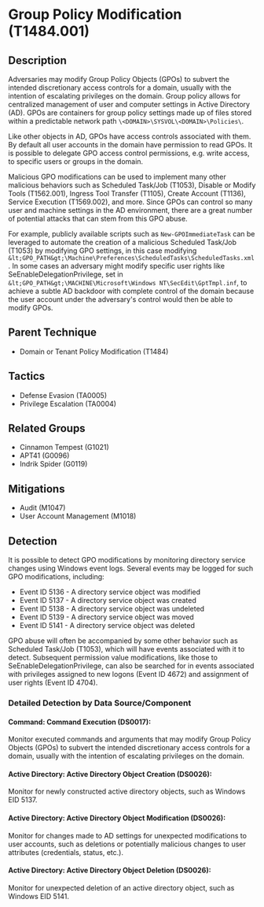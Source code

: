 # Group Policy Modification (T1484.001)

## Description
Adversaries may modify Group Policy Objects (GPOs) to subvert the intended discretionary access controls for a domain, usually with the intention of escalating privileges on the domain. Group policy allows for centralized management of user and computer settings in Active Directory (AD). GPOs are containers for group policy settings made up of files stored within a predictable network path `\<DOMAIN>\SYSVOL\<DOMAIN>\Policies\`. 

Like other objects in AD, GPOs have access controls associated with them. By default all user accounts in the domain have permission to read GPOs. It is possible to delegate GPO access control permissions, e.g. write access, to specific users or groups in the domain.

Malicious GPO modifications can be used to implement many other malicious behaviors such as Scheduled Task/Job (T1053), Disable or Modify Tools (T1562.001), Ingress Tool Transfer (T1105), Create Account (T1136), Service Execution (T1569.002),  and more. Since GPOs can control so many user and machine settings in the AD environment, there are a great number of potential attacks that can stem from this GPO abuse.

For example, publicly available scripts such as ```New-GPOImmediateTask``` can be leveraged to automate the creation of a malicious Scheduled Task/Job (T1053) by modifying GPO settings, in this case modifying ```&lt;GPO_PATH&gt;\Machine\Preferences\ScheduledTasks\ScheduledTasks.xml```. In some cases an adversary might modify specific user rights like SeEnableDelegationPrivilege, set in ```&lt;GPO_PATH&gt;\MACHINE\Microsoft\Windows NT\SecEdit\GptTmpl.inf```, to achieve a subtle AD backdoor with complete control of the domain because the user account under the adversary's control would then be able to modify GPOs.

## Parent Technique
- Domain or Tenant Policy Modification (T1484)

## Tactics
- Defense Evasion (TA0005)
- Privilege Escalation (TA0004)

## Related Groups
- Cinnamon Tempest (G1021)
- APT41 (G0096)
- Indrik Spider (G0119)

## Mitigations
- Audit (M1047)
- User Account Management (M1018)

## Detection
It is possible to detect GPO modifications by monitoring directory service changes using Windows event logs. Several events may be logged for such GPO modifications, including:

* Event ID 5136 - A directory service object was modified
* Event ID 5137 - A directory service object was created
* Event ID 5138 - A directory service object was undeleted
* Event ID 5139 - A directory service object was moved
* Event ID 5141 - A directory service object was deleted


GPO abuse will often be accompanied by some other behavior such as Scheduled Task/Job (T1053), which will have events associated with it to detect. Subsequent permission value modifications, like those to SeEnableDelegationPrivilege, can also be searched for in events associated with privileges assigned to new logons (Event ID 4672) and assignment of user rights (Event ID 4704).

### Detailed Detection by Data Source/Component
#### Command: Command Execution (DS0017): 
Monitor executed commands and arguments that may modify Group Policy Objects (GPOs) to subvert the intended discretionary access controls for a domain, usually with the intention of escalating privileges on the domain.

#### Active Directory: Active Directory Object Creation (DS0026): 
Monitor for newly constructed active directory objects, such as Windows EID 5137.

#### Active Directory: Active Directory Object Modification (DS0026): 
Monitor for changes made to AD settings for unexpected modifications to user accounts, such as deletions or potentially malicious changes to user attributes (credentials, status, etc.).

#### Active Directory: Active Directory Object Deletion (DS0026): 
Monitor for unexpected deletion of an active directory object, such as Windows EID 5141.


